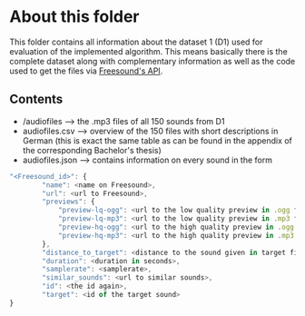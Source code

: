 # About this folder

This folder contains all information about the dataset 1 (D1) used for evaluation
of the implemented algorithm. This means basically there is the complete dataset
along with complementary information as well as the code used to get the files
via [Freesound's API](http://www.freesound.org/docs/api/).

## Contents

* /audiofiles --> the .mp3 files of all 150 sounds from D1
* audiofiles.csv --> overview of the 150 files with short descriptions in German (this is exact the same table as can be found in the appendix of the corresponding Bachelor's thesis)
* audiofiles.json --> contains information on every sound in the form
```javascript
"<Freesound_id>": {
        "name": <name on Freesound>, 
        "url": <url to Freesound>, 
        "previews": {
            "preview-lq-ogg": <url to the low quality preview in .ogg file format>, 
            "preview-lq-mp3": <url to the low quality preview in .mp3 file format>, 
            "preview-hq-ogg": <url to the high quality preview in .ogg file format>, 
            "preview-hq-mp3": <url to the high quality preview in .mp3 file format>
        }, 
        "distance_to_target": <distance to the sound given in target field>, 
        "duration": <duration in seconds>, 
        "samplerate": <samplerate>, 
        "similar_sounds": <url to similar sounds>, 
        "id": <the id again>, 
        "target": <id of the target sound>
}
```
